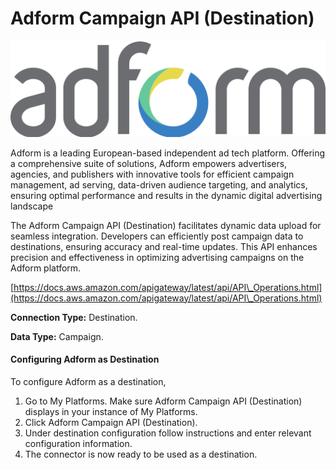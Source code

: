 # Adform Campaign API (Destination)

![](<.gitbook/assets/image (61).png>)

Adform is a leading European-based independent ad tech platform. Offering a comprehensive suite of solutions, Adform empowers advertisers, agencies, and publishers with innovative tools for efficient campaign management, ad serving, data-driven audience targeting, and analytics, ensuring optimal performance and results in the dynamic digital advertising landscape

The Adform Campaign API (Destination) facilitates dynamic data upload for seamless integration. Developers can efficiently post campaign data to destinations, ensuring accuracy and real-time updates. This API enhances precision and effectiveness in optimizing advertising campaigns on the Adform platform.

[https://docs.aws.amazon.com/apigateway/latest/api/API\_Operations.html](https://docs.aws.amazon.com/apigateway/latest/api/API\_Operations.html)

**Connection Type:** Destination.

**Data Type:** Campaign.

#### Configuring Adform as Destination

To configure Adform as a destination,

1. Go to My Platforms. Make sure Adform Campaign API (Destination) displays in your instance of My Platforms.
2. Click Adform Campaign API (Destination).
3. Under destination configuration follow instructions and enter relevant configuration information.
4. The connector is now ready to be used as a destination.
